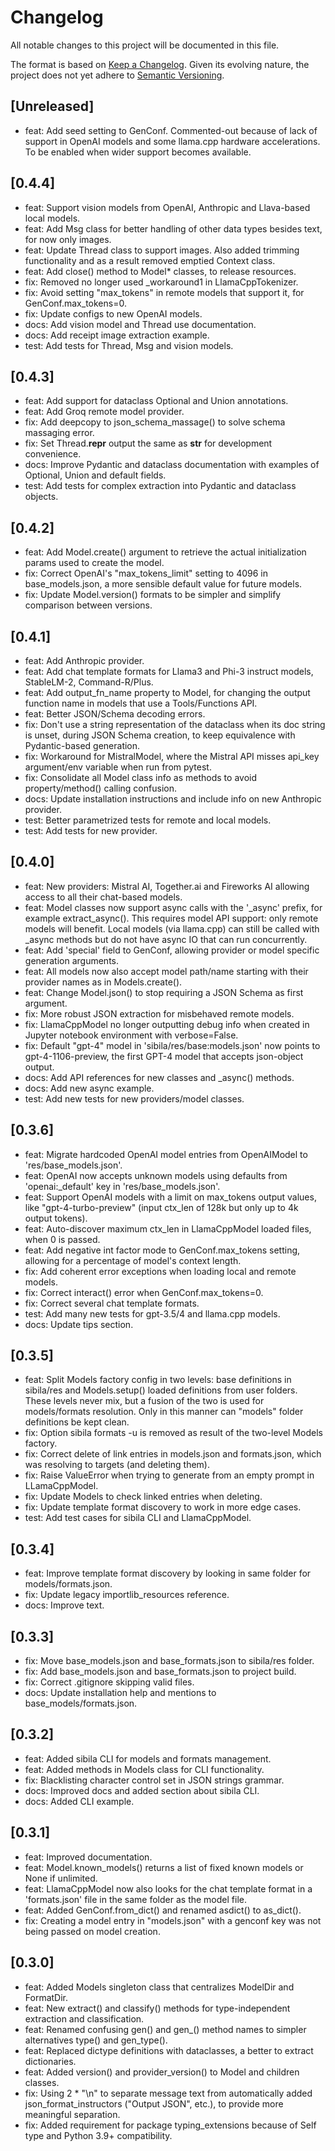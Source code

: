 # Changelog

All notable changes to this project will be documented in this file.

The format is based on [Keep a Changelog](https://keepachangelog.com/en/1.1.0/).
Given its evolving nature, the project does not yet adhere to [Semantic Versioning](https://semver.org/spec/v2.0.0.html).


## [Unreleased]
- feat: Add seed setting to GenConf. Commented-out because of lack of support in OpenAI models and some llama.cpp hardware accelerations. To be enabled when wider support becomes available.


## [0.4.4]
- feat: Support vision models from OpenAI, Anthropic and Llava-based local models.
- feat: Add Msg class for better handling of other data types besides text, for now only images.
- feat: Update Thread class to support images. Also added trimming functionality and as a result removed emptied Context class.
- feat: Add close() method to Model* classes, to release resources.
- fix: Removed no longer used _workaround1 in LlamaCppTokenizer.
- fix: Avoid setting "max_tokens" in remote models that support it, for GenConf.max_tokens=0.
- fix: Update configs to new OpenAI models.
- docs: Add vision model and Thread use documentation.
- docs: Add receipt image extraction example.
- test: Add tests for Thread, Msg and vision models.

## [0.4.3]
- feat: Add support for dataclass Optional and Union annotations.
- feat: Add Groq remote model provider.
- fix: Add deepcopy to json_schema_massage() to solve schema massaging error.
- fix: Set Thread.__repr__ output the same as __str__ for development convenience.
- docs: Improve Pydantic and dataclass documentation with examples of Optional, Union and default fields.
- test: Add tests for complex extraction into Pydantic and dataclass objects.

## [0.4.2]
- feat: Add Model.create() argument to retrieve the actual initialization params used to create the model.
- fix: Correct OpenAI's "max_tokens_limit" setting to 4096 in base_models.json, a more sensible default value for future models.
- fix: Update Model.version() formats to be simpler and simplify comparison between versions.

## [0.4.1]
- feat: Add Anthropic provider.
- feat: Add chat template formats for Llama3 and Phi-3 instruct models, StableLM-2, Command-R/Plus.
- feat: Add output_fn_name property to Model, for changing the output function name in models that use a Tools/Functions API.
- feat: Better JSON/Schema decoding errors.
- fix: Don't use a string representation of the dataclass when its doc string is unset, during JSON Schema creation, to keep equivalence with Pydantic-based generation.
- fix: Workaround for MistralModel, where the Mistral API misses api_key argument/env variable when run from pytest.
- fix: Consolidate all Model class info as methods to avoid property/method() calling confusion.
- docs: Update installation instructions and include info on new Anthropic provider.
- test: Better parametrized tests for remote and local models.
- test: Add tests for new provider.

## [0.4.0]
- feat: New providers: Mistral AI, Together.ai and Fireworks AI allowing access to all their chat-based models.
- feat: Model classes now support async calls with the '_async' prefix, for example extract_async(). This requires model API support: only remote models will benefit. Local models (via llama.cpp) can still be called with _async methods but do not have async IO that can run concurrently.
- feat: Add 'special' field to GenConf, allowing provider or model specific generation arguments.
- feat: All models now also accept model path/name starting with their provider names as in Models.create().
- feat: Change Model.json() to stop requiring a JSON Schema as first argument.
- fix: More robust JSON extraction for misbehaved remote models.
- fix: LlamaCppModel no longer outputting debug info when created in Jupyter notebook environment with verbose=False.
- fix: Default "gpt-4" model in 'sibila/res/base:models.json' now points to gpt-4-1106-preview, the first GPT-4 model that accepts json-object output.
- docs: Add API references for new classes and _async() methods.
- docs: Add new async example.
- test: Add new tests for new providers/model classes.

## [0.3.6]
- feat: Migrate hardcoded OpenAI model entries from OpenAIModel to 'res/base_models.json'.
- feat: OpenAI now accepts unknown models using defaults from 'openai:_default' key in  'res/base_models.json'.
- feat: Support OpenAI models with a limit on max_tokens output values, like "gpt-4-turbo-preview" (input ctx_len of 128k but only up to 4k output tokens).
- feat: Auto-discover maximum ctx_len in LlamaCppModel loaded files, when 0 is passed.
- feat: Add negative int factor mode to GenConf.max_tokens setting, allowing for a percentage of model's context length.
- fix: Add coherent error exceptions when loading local and remote models.
- fix: Correct interact() error when GenConf.max_tokens=0.
- fix: Correct several chat template formats.
- test: Add many new tests for gpt-3.5/4 and llama.cpp models.
- docs: Update tips section.

## [0.3.5]
- feat: Split Models factory config in two levels: base definitions in sibila/res and Models.setup() loaded definitions from user folders. These levels never mix, but a fusion of the two is used for models/formats resolution. Only in this manner can "models" folder definitions be kept clean.
- fix: Option sibila formats -u is removed as result of the two-level Models factory.
- fix: Correct delete of link entries in models.json and formats.json, which was resolving to targets (and deleting them).
- fix: Raise ValueError when trying to generate from an empty prompt in LLamaCppModel.
- fix: Update Models to check linked entries when deleting.
- fix: Update template format discovery to work in more edge cases.
- test: Add test cases for sibila CLI and LlamaCppModel.

## [0.3.4]
- feat: Improve template format discovery by looking in same folder for models/formats.json.
- fix: Update legacy importlib_resources reference.
- docs: Improve text.

## [0.3.3]
- fix: Move base_models.json and base_formats.json to sibila/res folder.
- fix: Add base_models.json and base_formats.json to project build.
- fix: Correct .gitignore skipping valid files.
- docs: Update installation help and mentions to base_models/formats.json.

## [0.3.2]
- feat: Added sibila CLI for models and formats management.
- feat: Added methods in Models class for CLI functionality.
- fix: Blacklisting character control set in JSON strings grammar.
- docs: Improved docs and added section about sibila CLI.
- docs: Added CLI example.

## [0.3.1]
- feat: Improved documentation.
- feat: Model.known_models() returns a list of fixed known models or None if unlimited.
- feat: LlamaCppModel now also looks for the chat template format in a 'formats.json' file in the same folder as the model file.
- feat: Added GenConf.from_dict() and renamed asdict() to as_dict().
- fix: Creating a model entry in "models.json" with a genconf key was not being passed on model creation.

## [0.3.0]
- feat: Added Models singleton class that centralizes ModelDir and FormatDir.
- feat: New extract() and classify() methods for type-independent extraction and classification.
- feat: Renamed confusing gen() and gen_() method names to simpler alternatives type() and gen_type().
- feat: Replaced dictype definitions with dataclasses, a better to extract dictionaries.
- feat: Added version() and provider_version() to Model and children classes.
- fix: Using 2 * "\n" to separate message text from automatically added json_format_instructors ("Output JSON", etc.), to provide more meaningful separation.
- fix: Added requirement for package typing_extensions because of Self type and Python 3.9+ compatibility.
